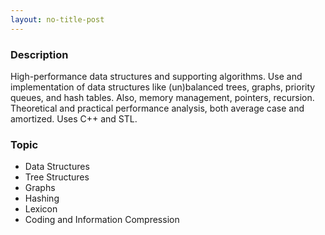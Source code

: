 ```yaml
---
layout: no-title-post
---
```


### Description

High-performance data structures and supporting algorithms. Use and implementation of data structures like (un)balanced trees, graphs, priority queues, and hash tables. Also, memory management, pointers, recursion. Theoretical and practical performance analysis, both average case and amortized. Uses C++ and STL.

### Topic

- Data Structures
- Tree Structures
- Graphs
- Hashing
- Lexicon
- Coding and Information Compression
